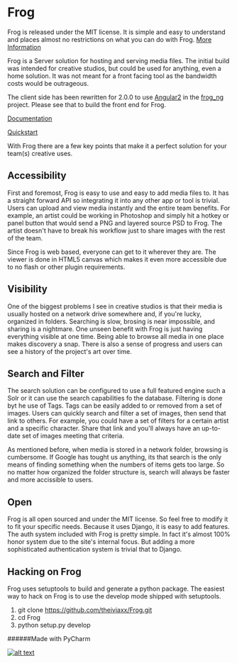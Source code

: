 Frog
====

Frog is released under the MIT license. It is simple and easy to understand and places almost no restrictions on what
you can do with Frog.
[More Information](http://en.wikipedia.org/wiki/MIT_License)

Frog is a Server solution for hosting and serving media files.  The initial build was intended
for creative studios, but could be used for anything, even a home solution.  It was not meant for a front facing tool
as the bandwidth costs would be outrageous.

The client side has been rewritten for 2.0.0 to use [Angular2](https://angular.io/) in the
[frog_ng](https://github.com/theiviaxx/frog_ng) project.  Please see that to build the front end for Frog.

[Documentation](http://frog.readthedocs.org/en/latest/index.html)

[Quickstart](http://frog.readthedocs.org/en/latest/admin/quickstart.html)

With Frog there are a few key points that make it a perfect solution for your team(s) creative uses.

Accessibility
-------------

First and foremost, Frog is easy to use and easy to add media files to.  It has a straight forward API so integrating
it into any other app or tool is trivial.  Users can upload and view media instantly and the entire team benefits.  For
example, an artist could be working in Photoshop and simply hit a hotkey or panel button that would send a PNG and
layered source PSD to Frog.  The artist doesn't have to break his workflow just to share images with the rest of the
team.

Since Frog is web based, everyone can get to it wherever they are.  The viewer is done in HTML5 canvas which makes it
even more accessible due to no flash or other plugin requirements.

Visibility
----------

One of the biggest problems I see in creative studios is that their media is usually hosted on a network drive
somewhere and, if you're lucky, organized in folders.  Searching is slow, brosing is near impossible, and sharing is
a nightmare.  One unseen benefit with Frog is just having everything visible at one time.  Being able to browse all
media in one place makes discovery a snap.  There is also a sense of progress and users can see a history of the
project's art over time.

Search and Filter
-----------------

The search solution can be configured to use a full featured engine such a Solr or it can use the search capabilities
fo the database.  Filtering is done byt he use of Tags.  Tags can be easily added to or removed from a set of images.
Users can quickly search and filter a set of images, then send that link to others.  For example, you could have a set
of filters for a certain artist and a specific character.  Share that link and you'll always have an up-to-date set of
images meeting that criteria.

As mentioned before, when media is stored in a network folder, browsing is cumbersome.  If Google has tought us
anything, its that search is the only means of finding something when the numbers of items gets too large.  So no
matter how organized the folder structure is, search will always be faster and more accissible to users.

Open
----

Frog is all open sourced and under the MIT license.  So feel free to modify it to fit your specific needs.  Because it
uses Django, it is easy to add features.  The auth system included with Frog is pretty simple.  In fact it's almost
100% honor system due to the site's internal focus.  But adding a more sophisticated authentication system is trivial
 that to Django.

Hacking on Frog
---------------

Frog uses setuptools to build and generate a python package. The easiest way to hack on Frog is to use the develop
mode shipped with setuptools.

1. git clone https://github.com/theiviaxx/Frog.git
2. cd Frog
3. python setup.py develop


######Made with PyCharm

[![alt text](https://github.com/theiviaxx/Frog/raw/master/docs/source/_static/logo_PyCharm.png "PyCharm")](https://www.jetbrains.com/pycharm/)